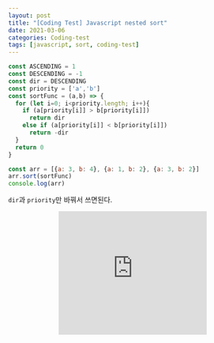 ```yaml
---
layout: post
title: "[Coding Test] Javascript nested sort"
date: 2021-03-06
categories: Coding-test
tags: [javascript, sort, coding-test]
---
```


```js
const ASCENDING = 1
const DESCENDING = -1
const dir = DESCENDING
const priority = ['a','b']
const sortFunc = (a,b) => {
  for (let i=0; i<priority.length; i++){
    if (a[priority[i]] > b[priority[i]])
      return dir
    else if (a[priority[i]] < b[priority[i]])
      return -dir
  }
  return 0
}

const arr = [{a: 3, b: 4}, {a: 1, b: 2}, {a: 3, b: 2}]
arr.sort(sortFunc)
console.log(arr)
```

`dir`과 `priority`만 바꿔서 쓰면된다.


<style>
  .responsive-wrap{ display:flex; justify-content:center;}
</style>
<div class="responsive-wrap">
  <iframe width="300" height="250" allowtransparency="true" src="https://tab2.clickmon.co.kr/pop/wp_ad_300.php?PopAd=CM_M_1003067%7C%5E%7CCM_A_1086005%7C%5E%7CAdver_M_1046207&mon_rf=REFERRER_URL" frameborder="0" scrolling="no"></iframe>
</div>
